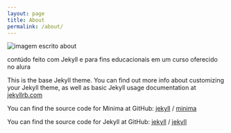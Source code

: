 ```yaml
---
layout: page
title: About
permalink: /about/
---
```

![imagem escrito about](https://encrypted-tbn0.gstatic.com/images?q=tbn:ANd9GcS0b2oKl6qiU9ff8iSWEqJbI_xKfS2Y5BBOyLOMQ-jLRukNQC3d)

contúdo feito com Jekyll e para fins educacionais em um curso oferecido no alura


This is the base Jekyll theme. You can find out more info about customizing your Jekyll theme, as well as basic Jekyll usage documentation at [jekyllrb.com](https://jekyllrb.com/)

You can find the source code for Minima at GitHub:
[jekyll][jekyll-organization] /
[minima](https://github.com/jekyll/minima)

You can find the source code for Jekyll at GitHub:
[jekyll][jekyll-organization] /
[jekyll](https://github.com/jekyll/jekyll)


[jekyll-organization]: https://github.com/jekyll
